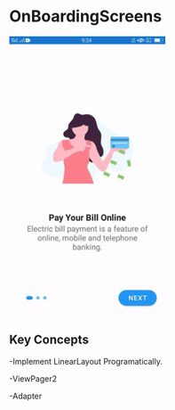 # OnBoardingScreens
<Img src="app/src/main/java/Images/intro.gif" height ="500">
  
  ## Key Concepts
  -Implement LinearLayout Programatically.
  
  -ViewPager2
  
  -Adapter
